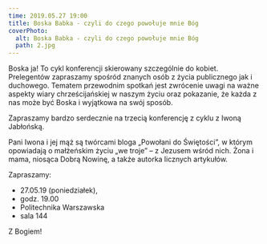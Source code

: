 ```yaml
---
time: 2019.05.27 19:00
title: Boska Babka - czyli do czego powołuje mnie Bóg
coverPhoto:
  alt: Boska Babka - czyli do czego powołuje mnie Bóg
  path: 2.jpg
---
```

Boska ja! To cykl konferencji skierowany szczególnie do kobiet. Prelegentów zapraszamy spośród znanych osób z życia publicznego jak i duchowego. Tematem przewodnim spotkań jest zwrócenie uwagi na ważne aspekty wiary chrześcijańskiej w naszym życiu oraz pokazanie, że każda z nas może być Boska i wyjątkowa na swój sposób.

Zapraszamy bardzo serdecznie na trzecią konferencję z cyklu z Iwoną Jabłońską. 

Pani Iwona i jej mąż są twórcami bloga „Powołani do Świętości”, w którym opowiadają o małżeńskim życiu „we troje” – z Jezusem wśród nich. Żona i mama, niosąca Dobrą Nowinę, a także autorka licznych artykułów.

Zapraszamy:
- 27.05.19 (poniedziałek),
- godz. 19.00
- Politechnika Warszawska
- sala 144

Z Bogiem!

